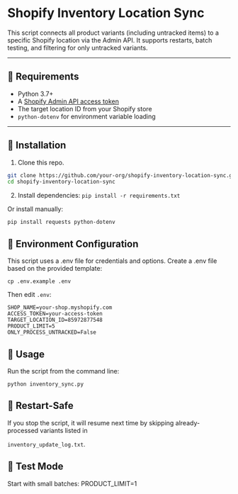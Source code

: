 # Shopify Inventory Location Sync

This script connects all product variants (including untracked items) to a specific Shopify location via the Admin API. It supports restarts, batch testing, and filtering for only untracked variants.

---

## 🔧 Requirements

- Python 3.7+
- A [Shopify Admin API access token](https://shopify.dev/docs/api/admin-rest#authentication)
- The target location ID from your Shopify store
- `python-dotenv` for environment variable loading

---

## 🧪 Installation

1. Clone this repo.
```bash
git clone https://github.com/your-org/shopify-inventory-location-sync.git
cd shopify-inventory-location-sync
```
2. Install dependencies:
`pip install -r requirements.txt`

Or install manually:

`pip install requests python-dotenv`

## 🔐 Environment Configuration

This script uses a .env file for credentials and options. Create a .env file based on the provided template:

`cp .env.example .env`

Then edit `.env`:
```env
SHOP_NAME=your-shop.myshopify.com
ACCESS_TOKEN=your-access-token
TARGET_LOCATION_ID=85972877548
PRODUCT_LIMIT=5
ONLY_PROCESS_UNTRACKED=False
```

## 🚀 Usage

Run the script from the command line:

```python inventory_sync.py```

## 🔄 Restart-Safe
If you stop the script, it will resume next time by skipping already-processed variants listed in 

`inventory_update_log.txt`.

## 🧪 Test Mode

Start with small batches:
PRODUCT_LIMIT=1
